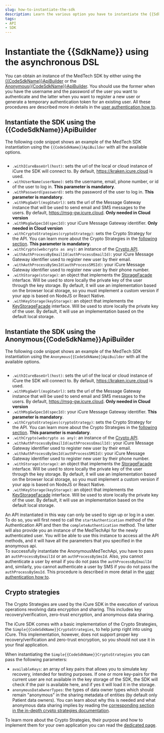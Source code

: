 ```yaml
---
slug: how-to-instantiate-the-sdk
description: Learn the various option you have to instantiate the {{SdkName}}
tags:
- API
- SDK
---
```

# Instantiate the {{SdkName}} using the asynchronous DSL
You can obtain an instance of the MedTech SDK by either using the [{{CodeSdkName}}ApiBuilder]({{sdk}}/references/entrypoints/MedTechApi.md) or the 
[Anonymous{{CodeSdkName}}ApiBuilder]({{sdk}}/references/entrypoints/AnonymousMedTechApi.md). You should use the former when you have
the username and the password of the user you want to authenticate and the latter when you want to register a new user 
or generate a temporary authentication token for an existing user. All these procedures are described more in details in 
the [user authentication how to]({{sdk}}/how-to/how-to-authenticate-a-user/index.md).

## Instantiate the SDK using the {{CodeSdkName}}ApiBuilder
The following code snippet shows an example of the MedTech SDK instantiation using the `{{CodeSdkName}}ApiBuilder` with all the 
available options.

<!-- file://code-samples/{{sdk}}/how-to/instantiate-the-medtech-sdk/index.mts snippet:doctor can create api-->
```typescript
```

* `.withICureBaseUrl(host)`: sets the url of the local or cloud instance of iCure the SDK will connect to. By default, https://kraken.icure.cloud is used.
* `.withUserName(userName)`: sets the username, email, phone number, or id of the user to log in. **This parameter is mandatory**.
* `.withPassword(password)`: sets the password of the user to log in. **This parameter is mandatory**.
* `.withMsgGwUrl(msgGtwUrl)`: sets the url of the Message Gateway instance that will be used to send email and SMS messages to the users. By default, https://msg-gw.icure.cloud. **Only needed in Cloud version**
* `.withMsgGwSpecId(specId)`: your iCure Message Gateway identifier. **Only needed in Cloud version**
* `.withCryptoStrategies(cryptoStrategy)`: sets the Crypto Strategy for the API. You can learn more about the Crypto Strategies in the [following section](#crypto-strategies). **This parameter is mandatory**.
* `.withCrypto(webcrypto as any)`: an instance of the [Crypto API](https://developer.mozilla.org/en-US/docs/Web/API/Crypto).
* `.withAuthProcessByEmailId(authProcessEmailId)`: your iCure Message Gateway identifier used to register new user by their email.
* `.withAuthProcessBySmsId(authProcessSMSId)`: your iCure Message Gateway identifier used to register new user by their phone number.
* `.withStorage(storage)`: an object that implements the [StorageFacade]({{sdk}}/references/entrypoints/MedTechApi.md) interface. Will be used to store locally the private key of the user through the key storage. By default, it will use an implementation based on the browser local storage, so you must implement a custom version if your app is based on NodeJS or React Native.
* `.withKeyStorage(keyStorage)`: an object that implements the [KeyStorageFacade]({{sdk}}/references/interfaces/KeyStorageFacade.md) interface. Will be used to store locally the private key of the user. By default, it will use an implementation based on the default local storage.

## Instantiate the SDK using the Anonymous{{CodeSdkName}}ApiBuilder
The following code snippet shows an example of the MedTech SDK instantiation using the `Anonymous{{CodeSdkName}}ApiBuilder` with all the
available options.

<!-- file://code-samples/{{sdk}}/how-to/instantiate-the-medtech-sdk/index.mts snippet:doctor can create anonymous api-->
```typescript
```

* `.withICureBaseUrl(host)`: sets the url of the local or cloud instance of iCure the SDK will connect to. By default, https://kraken.icure.cloud is used.
* `.withMsgGwUrl(msgGtwUrl)`: sets the url of the Message Gateway instance that will be used to send email and SMS messages to the users. By default, https://msg-gw.icure.cloud. **Only needed in Cloud version**
* `.withMsgGwSpecId(specId)`: your iCure Message Gateway identifier. **This parameter is mandatory**.
* `.withCryptoStrategies(cryptoStrategy)`: sets the Crypto Strategy for the API. You can learn more about the Crypto Strategies in the [following section](#crypto-strategies). **This parameter is mandatory**.
* `.withCrypto(webcrypto as any)`: an instance of the [Crypto API](https://developer.mozilla.org/en-US/docs/Web/API/Crypto).
* `.withAuthProcessByEmailId(authProcessEmailId)`: your iCure Message Gateway identifier used to register new user by their email.
* `.withAuthProcessBySmsId(authProcessSMSId)`: your iCure Message Gateway identifier used to register new user by their phone number.
* `.withStorage(storage)`: an object that implements the [StorageFacade]({{sdk}}/references/entrypoints/MedTechApi.md) interface. Will be used to store locally the private key of the user through the key storage. By default, it will use an implementation based on the browser local storage, so you must implement a custom version if your app is based on NodeJS or React Native.
* `.withKeyStorage(keyStorage)`: an object that implements the [KeyStorageFacade]({{sdk}}/references/interfaces/KeyStorageFacade.md) interface. Will be used to store locally the private key of the user. By default, it will use an implementation based on the default local storage.

An API instantiated in this way can only be used to sign up or log in a user. To do so, you will first need to call the 
`startAuthentication` method of the Authentication API and then the `completeAuthentication` method. The latter will also
provide you an instance of the MedTechApi for the newly authenticated user. You will be able to use this instance to access
all the API methods, and it will have all the parameters that you specified in the anonymous api.  
To successfully instantiate the AnonymousMedTechApi, you have to pass an `authProcessByEmailId` or an `authProcessBySmsId`. 
Also, you cannot authenticate a user by email if you do not pass the `authProcessByEmailId` and, similarly, you cannot authenticate
a user by SMS if you do not pass the `authProcessBySmsId`.
This procedure is described in more detail in the [user authentication how to]({{sdk}}/how-to/how-to-authenticate-a-user/index.md).

## Crypto strategies

The Crypto Strategies are used by the iCure SDK in the execution of various operations revolving data encryption and sharing.
This includes key recovery/verification, zero-trust encryption, and anonymous data sharing.

The iCure SDK comes with a basic implementation of the Crypto Strategies, the `Simple{{CodeSdkName}}CryptoStrategies`, to 
help jump right into using iCure. 
This implementation, however, does not support proper key recovery/verification and zero-trust encryption, so you should
not use it in your final application.

When instantiating the `Simple{{CodeSdkName}}CryptoStrategies` you can pass the following parameters:   
- `availableKeys`: an array of key pairs that allows you to simulate key recovery, intended for testing purposes. If one
  or more key-pairs for the current user are not available in the key storage of the SDK, the SDK will check if the pair
  is available here, and if yes it will load it in the storage.
- `anonymousDataOwnerTypes`: the types of data owner types which should remain "anonymous" in the sharing metadata of 
  entities (by default only Patient data owners). You can learn about why this is needed and what anonymous data sharing
  implies by reading the [corresponding section in the in-depth crypto strategies documentation](/{{sdk}}/explanations/end-to-end-encryption/crypto-strategies#anonymous-data-sharing).  

To learn more about the Crypto Strategies, their purpose and how to implement them for your own application you can read 
the [dedicated page](/{{sdk}}/explanations/end-to-end-encryption/crypto-strategies).


